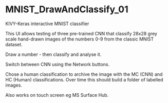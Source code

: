 # MNIST_DrawAndClassify_01
 KIVY-Keras interactive MNIST classifier

This UI allows testing of three pre-trained CNN that classify 28x28 grey scale hand-drawn images of the numbers 0-9 from the classic MNIST dataset.

Draw a number - then classify and analyse it.

Switch between CNN using the Network buttons.

Chose a human classification to archive the image with the MC (CNN) and HC (Human) classifications.
Over time this should build a folder of labelled images.

Also works on touch screen eg MS Surface Hub.
